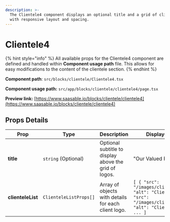 ```yaml
---
description: >-
  The Clientele4 component displays an optional title and a grid of client logos
  with responsive layout and spacing.
---
```


# Clientele4

{% hint style="info" %}
All available props for the Clientele4 component are defined and handled within **Component usage path** file. This allows for easy modifications to the content of the clientele section.
{% endhint %}

**Component path**: `src/blocks/clientele/Clientele4.tsx`

**Component usage path:**  `src/app/blocks/clientele/clientele4/page.tsx`

**Preview link:** [https://www.saasable.io/blocks/clientele/clientele4](https://www.saasable.io/blocks/clientele/clientele4)

## Props Details

| Prop              | Type                   | Description                                           | Displayed as                                                                                                        |
| ----------------- | ---------------------- | ----------------------------------------------------- | ------------------------------------------------------------------------------------------------------------------- |
| **title**         | `string` (Optional)    | Optional subtitle to display above the grid of logos. | "Our Valued Partners"                                                                                               |
| **clienteleList** | `ClienteleListProps[]` | Array of objects with details for each client logo.   | `[ { "src": "/images/client1.png", "alt": "Client 1" }, { "src": "/images/client2.png", "alt": "Client 2" }, ... ]` |
